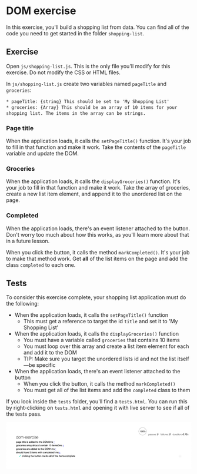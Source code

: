 # DOM exercise

In this exercise, you'll build a shopping list from data. You can find all of the code you need to get started in the folder `shopping-list`.

## Exercise

Open `js/shopping-list.js`. This is the only file you'll modify for this exercise. Do not modify the CSS or HTML files.

In `js/shopping-list.js` create two variables named `pageTitle` and `groceries`:

    * pageTitle: {string} This should be set to 'My Shopping List'
    * groceries: {Array} This should be an array of 10 items for your shopping list. The items in the array can be strings.

### Page title

When the application loads, it calls the `setPageTitle()` function. It's your job to fill in that function and make it work. Take the contents of the `pageTitle` variable and update the DOM.

### Groceries

When the application loads, it calls the `displayGroceries()` function. It's your job to fill in that function and make it work. Take the array of groceries, create a new list item element, and append it to the unordered list on the page.

### Completed

When the application loads, there's an event listener attached to the button. Don't worry too much about how this works, as you'll learn more about that in a future lesson.

When you click the button, it calls the method `markCompleted()`. It's your job to make that method work. Get **all** of the list items on the page and add the class `completed` to each one.

## Tests

To consider this exercise complete, your shopping list application must do the following:

* When the application loads, it calls the `setPageTitle()` function
    * This must get a reference to target the id `title` and set it to 'My Shopping List'
* When the application loads, it calls the `displayGroceries()` function
    * You must have a variable called `groceries` that contains 10 items
    * You must loop over this array and create a list item element for each and add it to the DOM
    * TIP: Make sure you target the unordered lists id and not the list itself—be specific
* When the application loads, there's an event listener attached to the button
    * When you click the button, it calls the method `markCompleted()`
    * You must get all of the list items and add the `completed` class to them

If you look inside the `tests` folder, you'll find a `tests.html`. You can run this by right-clicking on `tests.html` and opening it with live server to see if all of the tests pass.

![All Tests Passed](img/all-tests-passed.png)